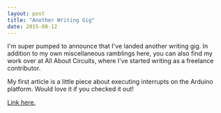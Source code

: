 ```yaml
---
layout: post
title: "Another Writing Gig"
date: 2015-08-12
---
```


I'm super pumped to announce that I've landed another writing gig. In addition to my own miscellaneous ramblings here, you can also find my work over at All About Circuits, where I've started writing as a freelance contributor. 

My first article is a little piece about executing interrupts on the Arduino platform. Would love it if you checked it out! 

[Link here.](http://www.allaboutcircuits.com/technical-articles/using-interrupts-on-arduino/)

